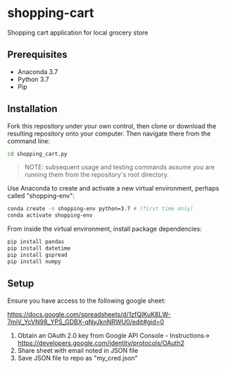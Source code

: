 # shopping-cart
Shopping cart application for local grocery store

## Prerequisites

+ Anaconda 3.7
+ Python 3.7
+ Pip

## Installation

Fork this repository under your own control, then clone or download the resulting repository onto your computer. Then navigate there from the command line:

```sh
cd shopping_cart.py
```

> NOTE: subsequent usage and testing commands assume you are running them from the repository's root directory.

Use Anaconda to create and activate a new virtual environment, perhaps called "shopping-env":

```sh
conda create -n shopping-env python=3.7 # (first time only)
conda activate shopping-env
```

From inside the virtual environment, install package dependencies:

```sh
pip install pandas
pip install datetime
pip install gspread
pip install numpy

```

## Setup

Ensure you have access to the following google sheet:

https://docs.google.com/spreadsheets/d/1zfQIKuK8LW-7miV_YcVN98_YPS_GDBX-qNyJknNRWU0/edit#gid=0

1. Obtain an OAuth 2.0 key from Google API Console - Instructions-> https://developers.google.com/identity/protocols/OAuth2
2. Share sheet with email noted in JSON file
3. Save JSON file to repo as "my_cred.json"


